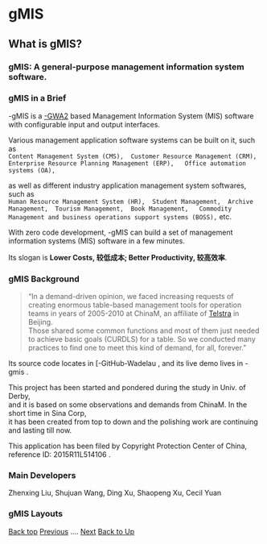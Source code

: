 # gMIS
## What is gMIS?

### gMIS: A general-purpose management information system software.

### gMIS in a Brief
-gMIS is a [-GWA2](https://ufqi.com/dev/gwa2/) based Management Information System (MIS) software with configurable input and output interfaces.  

Various management application software systems can be built on it, such as  
``Content Management System (CMS), 
Customer Resource Management (CRM), 
Enterprise Resource Planning Management (ERP),  
Office automation systems (OA), ``

as well as different industry application management system softwares, such as  
``Human Resource Management System (HR), 
Student Management, 
Archive Management, 
Tourism Management, 
Book Management,  
Commodity Management and business operations support systems (BOSS),`` etc.  

With zero code development, -gMIS can build a set of management information systems (MIS) software in a few minutes.

Its slogan is **Lower Costs, 较低成本; Better Productivity, 较高效率**.

### gMIS Background

> “In a demand-driven opinion, we faced increasing requests of creating enormous table-based management tools for operation teams in years of 2005-2010 at ChinaM, an affiliate of [Telstra](http://telstra.com.au) in Beijing.  
> Those shared some common functions and most of them just needed to achieve basic goals (CURDLS) for a table.
> So we conducted many practices to find one to meet this kind of demand, for all, forever.”

Its source code locates in [-GitHub-Wadelau , and its live demo lives in -gmis .  
  
This project has been started and pondered during the study in Univ. of Derby,  
and it is based on some observations and demands from ChinaM. In the short time in Sina Corp,  
it has been created from top to down and the polishing work are continuing and lasting till now.  
  
This application has been filed by Copyright Protection Center of China, reference ID: 2015R11L514106 .

### Main Developers
Zhenxing Liu, 
Shujuan Wang, 
Ding Xu, 
Shaopeng Xu, 
Cecil Yuan

### gMIS Layouts




[Back top](/gmis/what-is-gmis)
[Previous](/gmis/index) .... [Next](./gmis/gmis-pros-cons)
[Back to Up](../index)
<!--stackedit_data:
eyJoaXN0b3J5IjpbLTQ5OTY1ODk3OSwxMTIyNDI1NDUzXX0=
-->